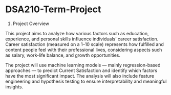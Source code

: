 # DSA210-Term-Project
1. Project Overview

This project aims to analyze how various factors such as education, experience, and personal skills influence individuals’ career satisfaction.
Career satisfaction (measured on a 1–10 scale) represents how fulfilled and content people feel with their professional lives, considering aspects such as salary, work-life balance, and growth opportunities.

The project will use machine learning models — mainly regression-based approaches — to predict Current Satisfaction and identify which factors have the most significant impact.
The analysis will also include feature engineering and hypothesis testing to ensure interpretability and meaningful insights.
